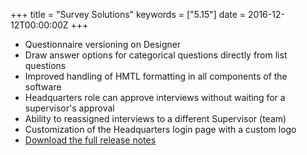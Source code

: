 +++
title = "Survey Solutions"
keywords = ["5.15"]
date = 2016-12-12T00:00:00Z
+++

-   Questionnaire versioning on Designer
-   Draw answer options for categorical questions directly from list
    questions
-   Improved handling of HMTL formatting in all components of the
    software
-   Headquarters role can approve interviews without waiting for a
    supervisor's approval
-   Ability to reassigned interviews to a different Supervisor (team)
-   Customization of the Headquarters login page with a custom logo
-   [Download the full release
    notes](http://siteresources.worldbank.org/INTCOMPTOOLS/Resources/8213623-1380598436379/9346245-1408049903585/ReleaseLetter22.pdf)